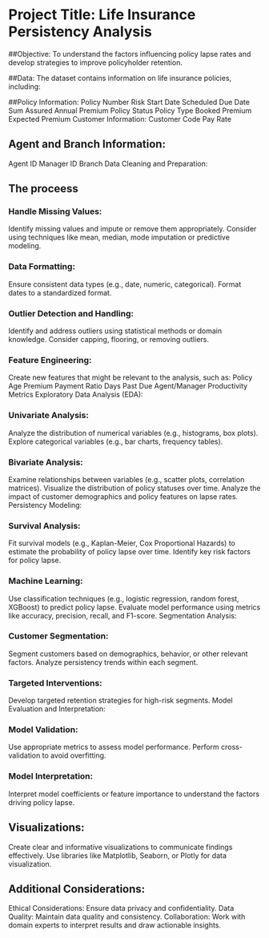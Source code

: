 # Project Title: Life Insurance Persistency Analysis
##Objective:
To understand the factors influencing policy lapse rates and develop strategies to improve policyholder retention.

##Data:
The dataset contains information on life insurance policies, including:

##Policy Information:
Policy Number
Risk Start Date
Scheduled Due Date
Sum Assured
Annual Premium
Policy Status
Policy Type
Booked Premium
Expected Premium
Customer Information:
Customer Code
Pay Rate
## Agent and Branch Information:
Agent ID
Manager ID
Branch
Data Cleaning and Preparation:

## The proceess
### Handle Missing Values:
Identify missing values and impute or remove them appropriately.
Consider using techniques like mean, median, mode imputation or predictive modeling.
### Data Formatting:
Ensure consistent data types (e.g., date, numeric, categorical).
Format dates to a standardized format.
### Outlier Detection and Handling:
Identify and address outliers using statistical methods or domain knowledge.
Consider capping, flooring, or removing outliers.
### Feature Engineering:
Create new features that might be relevant to the analysis, such as:
Policy Age
Premium Payment Ratio
Days Past Due
Agent/Manager Productivity Metrics
Exploratory Data Analysis (EDA):

### Univariate Analysis:
Analyze the distribution of numerical variables (e.g., histograms, box plots).
Explore categorical variables (e.g., bar charts, frequency tables).

### Bivariate Analysis:
Examine relationships between variables (e.g., scatter plots, correlation matrices).
Visualize the distribution of policy statuses over time.
Analyze the impact of customer demographics and policy features on lapse rates.
Persistency Modeling:

### Survival Analysis:
Fit survival models (e.g., Kaplan-Meier, Cox Proportional Hazards) to estimate the probability of policy lapse over time.
Identify key risk factors for policy lapse.

### Machine Learning:
Use classification techniques (e.g., logistic regression, random forest, XGBoost) to predict policy lapse.
Evaluate model performance using metrics like accuracy, precision, recall, and F1-score.
Segmentation Analysis:

### Customer Segmentation:
Segment customers based on demographics, behavior, or other relevant factors.
Analyze persistency trends within each segment.

### Targeted Interventions:
Develop targeted retention strategies for high-risk segments.
Model Evaluation and Interpretation:

### Model Validation:
Use appropriate metrics to assess model performance.
Perform cross-validation to avoid overfitting.

### Model Interpretation:
Interpret model coefficients or feature importance to understand the factors driving policy lapse.

## Visualizations:
Create clear and informative visualizations to communicate findings effectively.
Use libraries like Matplotlib, Seaborn, or Plotly for data visualization.

## Additional Considerations:
Ethical Considerations: Ensure data privacy and confidentiality.
Data Quality: Maintain data quality and consistency.
Collaboration: Work with domain experts to interpret results and draw actionable insights.
